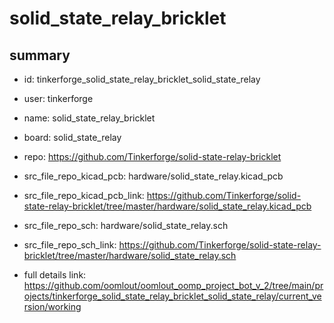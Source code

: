 # solid_state_relay_bricklet
 
## summary 
* id: tinkerforge_solid_state_relay_bricklet_solid_state_relay
* user: tinkerforge
* name: solid_state_relay_bricklet
* board: solid_state_relay
* repo: https://github.com/Tinkerforge/solid-state-relay-bricklet
* src_file_repo_kicad_pcb: hardware/solid_state_relay.kicad_pcb
* src_file_repo_kicad_pcb_link: https://github.com/Tinkerforge/solid-state-relay-bricklet/tree/master/hardware/solid_state_relay.kicad_pcb


* src_file_repo_sch: hardware/solid_state_relay.sch
* src_file_repo_sch_link: https://github.com/Tinkerforge/solid-state-relay-bricklet/tree/master/hardware/solid_state_relay.sch
* full details link: https://github.com/oomlout/oomlout_oomp_project_bot_v_2/tree/main/projects/tinkerforge_solid_state_relay_bricklet_solid_state_relay/current_version/working  







